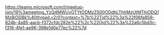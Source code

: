 https://teams.microsoft.com/l/meetup-join/19%3ameeting_YzQ4MWUyOTYtODMzZS00ODdhLThhMzUtMThiODQ1MzBiODBk%40thread.v2/0?context=%7b%22Tid%22%3a%22f06fa858-824b-4a85-aacb-f372cfdc282e%22%2c%22Oid%22%3a%22a6c5bd3c-f316-4fe1-ae96-398e1d0e77ec%22%7d
